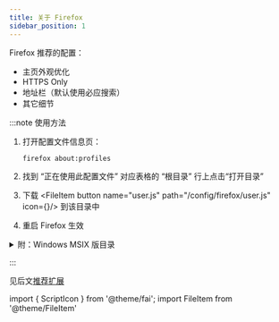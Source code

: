 ```yaml
---
title: 关于 Firefox
sidebar_position: 1
---
```


Firefox 推荐的配置：

- 主页外观优化
- HTTPS Only
- 地址栏（默认使用必应搜索）
- 其它细节

:::note 使用方法

1.  打开配置文件信息页：
    ```shell
    firefox about:profiles
    ```
2.  找到 “正在使用此配置文件” 对应表格的 “根目录” 行上点击“打开目录”

3.  下载&nbsp;<FileItem button name="user.js" path="/config/firefox/user.js" icon={<ScriptIcon />}/> 到该目录中
4.  重启 Firefox 生效

<details className="let-details-to-gray" role="alert">
<summary>附：Windows MSIX 版目录</summary>

    %LOCALAPPDATA%\Packages\Mozilla.Firefox_n80bbvh6b1yt2\LocalCache\Roaming\Mozilla\Firefox\Profiles
</details>

:::

见后文[推荐扩展](./extensions)

import { ScriptIcon } from '@theme/fai';
import FileItem from '@theme/FileItem'
